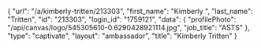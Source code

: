 {
    "url": "\/a\/kimberly-tritten\/213303",
    "first_name": "Kimberly ",
    "last_name": "Tritten",
    "id": "213303",
    "login_id": "1759121",
    "data": {
        "profilePhoto": "\/api\/canvas\/logo\/545305610-0.6290428921114.jpg",
        "job_title": "ASTS"
    },
    "type": "captivate",
    "layout": "ambassador",
    "title": "Kimberly  Tritten"
}